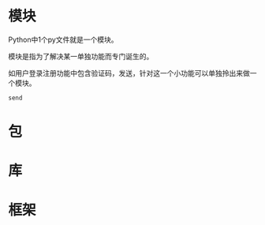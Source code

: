 # 模块

Python中1个py文件就是一个模块。

模块是指为了解决某一单独功能而专门诞生的。

如用户登录注册功能中包含验证码，发送，针对这一个小功能可以单独拎出来做一个模块。

```
send
```



# 包





# 库





# 框架